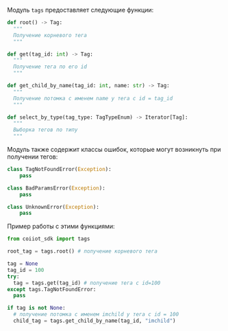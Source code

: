 Модуль `tags` предоставляет следующие функции:
```python
def root() -> Tag:
  """
  Получение корневого тега
  """

def get(tag_id: int) -> Tag:
  """
  Получение тега по его id
  """

def get_child_by_name(tag_id: int, name: str) -> Tag:
  """
  Получение потомка с именем name у тега с id = tag_id
  """

def select_by_type(tag_type: TagTypeEnum) -> Iterator[Tag]:
  """
  Выборка тегов по типу
  """
```

Модуль также содержит классы ошибок, которые могут возникнуть при получении тегов:
```python
class TagNotFoundError(Exception):
    pass

class BadParamsError(Exception):
    pass

class UnknownError(Exception):
    pass
```

Пример работы с этими функциями:
```python
from coiiot_sdk import tags

root_tag = tags.root() # получение корневого тега

tag = None
tag_id = 100
try:
  tag = tags.get(tag_id) # получение тега с id=100
except tags.TagNotFoundError:
  pass

if tag is not None:
  # получение потомка с именем imchild у тега с id = 100
  child_tag = tags.get_child_by_name(tag_id, "imchild") 
```
